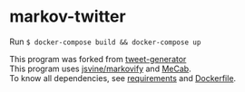 # markov-twitter

Run `$ docker-compose build && docker-compose up`

This program was forked from [tweet-generator](https://github.com/cordx56/tweet-generator)<br/>
This program uses [jsvine/markovify](https://github.com/jsvine/markovify) and [MeCab](https://taku910.github.io/mecab/).  
To know all dependencies, see [requirements](src/requirements.txt) and [Dockerfile](Dockerfile).
